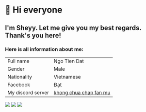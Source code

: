 # **👋 Hi everyone**

## I'm Sheyy. Let me give you my best regards. Thank's you here!

### Here is all information about me:

<table>
    <tr>
        <td colspan="2">Full name</td>
        <td colspan="2">Ngo Tien Dat</td>
    </tr>
    <tr>
        <td colspan="2">Gender</td>
        <td colspan="2">Male</td>
    </tr>
    <tr>
        <td colspan="2">Nationality</td>
        <td colspan="2">Vietnamese</td>
    </tr>
    <tr>
        <td colspan="2">Facebook</td>
        <td colspan="2"><a href="http://www.facebook.com/sheyy3103">Đạt</a></td>
    </tr>
    <tr>
        <td colspan="2">My discord server</td>
        <td colspan="2"><a href="https://discord.gg/cynReCzh5C">khong chua chap fan mu</a></td>
    </tr>
</table>

![](http://github-profile-summary-cards.vercel.app/api/cards/profile-details?username=sheyy3103&theme=2077)
![](http://github-profile-summary-cards.vercel.app/api/cards/stats?username=sheyy3103&theme=2077) 
![](http://github-profile-summary-cards.vercel.app/api/cards/productive-time?username=sheyy3103&theme=2077&utcOffset=8) 

